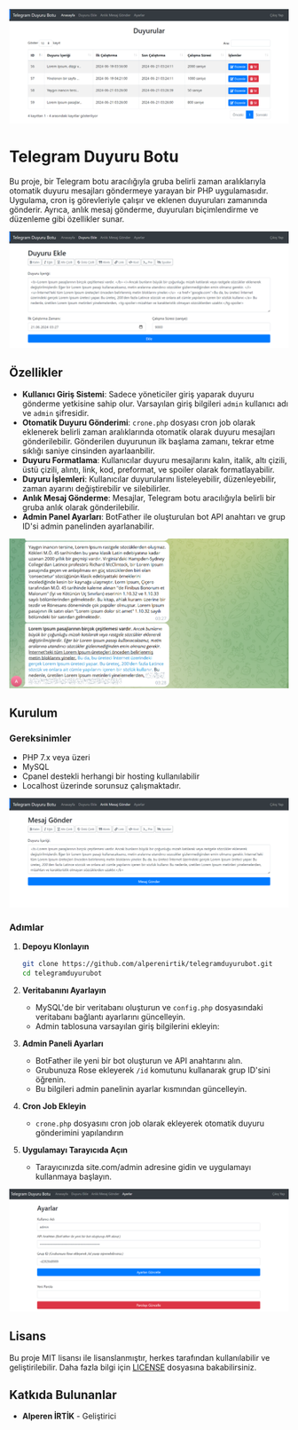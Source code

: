 <img src="https://github.com/alperenirtik/telegramduyurubot/blob/main/gorseller/1.PNG?raw=true" alt="Görsel 1">

# Telegram Duyuru Botu

Bu proje, bir Telegram botu aracılığıyla gruba belirli zaman aralıklarıyla otomatik duyuru mesajları göndermeye yarayan bir PHP uygulamasıdır. Uygulama, cron iş görevleriyle çalışır ve eklenen duyuruları zamanında gönderir. Ayrıca, anlık mesaj gönderme, duyuruları biçimlendirme ve düzenleme gibi özellikler sunar.

<img src="https://github.com/alperenirtik/telegramduyurubot/blob/main/gorseller/2.PNG?raw=true" alt="Görsel 2">

## Özellikler

- **Kullanıcı Giriş Sistemi**: Sadece yöneticiler giriş yaparak duyuru gönderme yetkisine sahip olur. Varsayılan giriş bilgileri `admin` kullanıcı adı ve `admin` şifresidir.
- **Otomatik Duyuru Gönderimi**: `crone.php` dosyası cron job olarak eklenerek belirli zaman aralıklarında otomatik olarak duyuru mesajları gönderilebilir. Gönderilen duyurunun ilk başlama zamanı, tekrar etme sıklığı saniye cinsinden ayarlaanbilir.
- **Duyuru Formatlama**: Kullanıcılar duyuru mesajlarını kalın, italik, altı çizili, üstü çizili, alıntı, link, kod, preformat, ve spoiler olarak formatlayabilir.
- **Duyuru İşlemleri**: Kullanıcılar duyurularını listeleyebilir, düzenleyebilir, zaman ayarını değiştirebilir ve silebilirler.
- **Anlık Mesaj Gönderme**: Mesajlar, Telegram botu aracılığıyla belirli bir gruba anlık olarak gönderilebilir.
- **Admin Panel Ayarları**: BotFather ile oluşturulan bot API anahtarı ve grup ID'si admin panelinden ayarlanabilir.

<img src="https://github.com/alperenirtik/telegramduyurubot/blob/main/gorseller/3.PNG?raw=true" alt="Görsel 3">

## Kurulum

### Gereksinimler

- PHP 7.x veya üzeri
- MySQL
- Cpanel destekli herhangi bir hosting kullanılabilir
- Localhost üzerinde sorunsuz çalışmaktadır.


<img src="https://github.com/alperenirtik/telegramduyurubot/blob/main/gorseller/4.PNG?raw=true" alt="Görsel 4">

### Adımlar

1. **Depoyu Klonlayın**
    ```bash
    git clone https://github.com/alperenirtik/telegramduyurubot.git
    cd telegramduyurubot
    ```

2. **Veritabanını Ayarlayın**
    - MySQL'de bir veritabanı oluşturun ve `config.php` dosyasındaki veritabanı bağlantı ayarlarını güncelleyin.
    - Admin tablosuna varsayılan giriş bilgilerini ekleyin:

3. **Admin Paneli Ayarları**
    - BotFather ile yeni bir bot oluşturun ve API anahtarını alın.
    - Grubunuza Rose ekleyerek `/id` komutunu kullanarak grup ID'sini öğrenin.
    - Bu bilgileri admin panelinin ayarlar kısmından güncelleyin.

4. **Cron Job Ekleyin**
    - `crone.php` dosyasını cron job olarak ekleyerek otomatik duyuru gönderimini yapılandırın

6. **Uygulamayı Tarayıcıda Açın**
    - Tarayıcınızda site.com/admin adresine gidin ve uygulamayı kullanmaya başlayın.


<img src="https://github.com/alperenirtik/telegramduyurubot/blob/main/gorseller/5.PNG?raw=true" alt="Görsel 5">


## Lisans

Bu proje MIT lisansı ile lisanslanmıştır, herkes tarafından kullanılabilir ve geliştirilebilir. Daha fazla bilgi için [LICENSE](LICENSE) dosyasına bakabilirsiniz.

## Katkıda Bulunanlar

- **Alperen İRTİK** - Geliştirici

